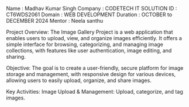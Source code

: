Name : Madhav Kumar Singh
Company : CODETECH IT SOLUTION
ID : CT6WDS2061
Domain : WEB DEVELOPMENT
Duration :  OCTOBER to DECEMBER 2024
Mentor : Neela santhu


Project Overview:
The Image Gallery Project is a web application that enables users to upload, view, and organize images efficiently. It offers a simple interface for browsing, categorizing, and managing image collections, with features like user authentication, image editing, and sharing.

Objective:
The goal is to create a user-friendly, secure platform for image storage and management, with responsive design for various devices, allowing users to easily upload, organize, and share images.

Key Activities:
Image Upload & Management: Upload, categorize, and tag images.
